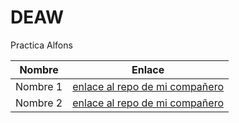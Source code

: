 # DEAW
Practica Alfons

| Nombre | Enlace |
|-----------|-----------|
| Nombre 1 | [enlace al repo de mi compañero](www.google.es) |
| Nombre 2 | [enlace al repo de mi compañero](www.google.es) |

